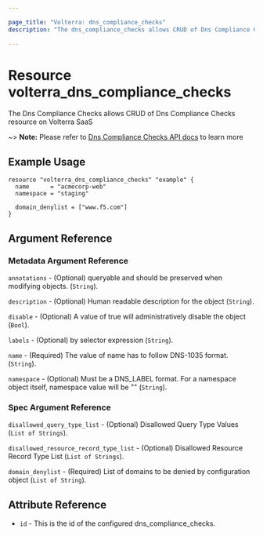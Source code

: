```yaml
---

page_title: "Volterra: dns_compliance_checks"
description: "The dns_compliance_checks allows CRUD of Dns Compliance Checks resource on Volterra SaaS"

---
```


Resource volterra_dns_compliance_checks
=======================================

The Dns Compliance Checks allows CRUD of Dns Compliance Checks resource on Volterra SaaS

~> **Note:** Please refer to [Dns Compliance Checks API docs](https://docs.cloud.f5.com/docs-v2/api/dns-compliance-checks) to learn more

Example Usage
-------------

```hcl
resource "volterra_dns_compliance_checks" "example" {
  name      = "acmecorp-web"
  namespace = "staging"

  domain_denylist = ["www.f5.com"]
}

```

Argument Reference
------------------

### Metadata Argument Reference

`annotations` - (Optional) queryable and should be preserved when modifying objects. (`String`).

`description` - (Optional) Human readable description for the object (`String`).

`disable` - (Optional) A value of true will administratively disable the object (`Bool`).

`labels` - (Optional) by selector expression (`String`).

`name` - (Required) The value of name has to follow DNS-1035 format. (`String`).

`namespace` - (Optional) Must be a DNS_LABEL format. For a namespace object itself, namespace value will be "" (`String`).

### Spec Argument Reference

`disallowed_query_type_list` - (Optional) Disallowed Query Type Values (`List of Strings`).

`disallowed_resource_record_type_list` - (Optional) Disallowed Resource Record Type List (`List of Strings`).

`domain_denylist` - (Required) List of domains to be denied by configuration object (`List of String`).

Attribute Reference
-------------------

-	`id` - This is the id of the configured dns_compliance_checks.
